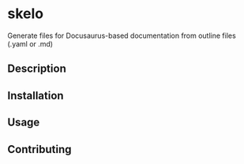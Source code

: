 # skelo
Generate files for Docusaurus-based documentation from outline files (.yaml or .md)

## Description

## Installation

## Usage

## Contributing

